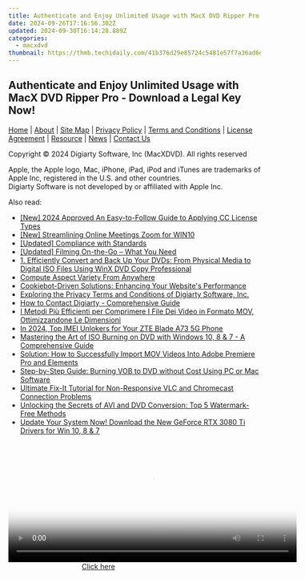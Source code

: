 ```yaml
---
title: Authenticate and Enjoy Unlimited Usage with MacX DVD Ripper Pro - Download a Legal Key Now!
date: 2024-09-26T17:16:56.302Z
updated: 2024-09-30T16:14:28.889Z
categories:
  - macxdvd
thumbnail: https://thmb.techidaily.com/41b376d29e85724c5481e57f7a36ad6deb299d08d21887a298dcedb2ce73aa51.jpg
---
```


## Authenticate and Enjoy Unlimited Usage with MacX DVD Ripper Pro - Download a Legal Key Now!

[Home](https://tools.techidaily.com/macxdvd/products/) | [About](https://tools.techidaily.com/macxdvd/products/) | [Site Map](https://tools.techidaily.com/macxdvd/products/) | [Privacy Policy](https://tools.techidaily.com/macxdvd/products/) | [Terms and Conditions](https://tools.techidaily.com/macxdvd/products/) | [License Agreement](https://tools.techidaily.com/macxdvd/products/) | [Resource](https://tools.techidaily.com/macxdvd/products/) | [News](https://tools.techidaily.com/macxdvd/products/) | [Contact Us](https://tools.techidaily.com/macxdvd/products/)

Copyright © 2024 Digiarty Software, Inc (MacXDVD). All rights reserved

Apple, the Apple logo, Mac, iPhone, iPad, iPod and iTunes are trademarks of Apple Inc, registered in the U.S. and other countries.  
Digiarty Software is not developed by or affiliated with Apple Inc.

<ins class="adsbygoogle"
     style="display:block"
     data-ad-format="autorelaxed"
     data-ad-client="ca-pub-7571918770474297"
     data-ad-slot="1223367746"></ins>

<ins class="adsbygoogle"
     style="display:block"
     data-ad-client="ca-pub-7571918770474297"
     data-ad-slot="8358498916"
     data-ad-format="auto"
     data-full-width-responsive="true"></ins>

<span class="atpl-alsoreadstyle">Also read:</span>
<div><ul>
<li><a href="https://youtube-lab.techidaily.com/024-approved-an-easy-to-follow-guide-to-applying-cc-license-types/"><u>[New] 2024 Approved An Easy-to-Follow Guide to Applying CC License Types</u></a></li>
<li><a href="https://article-posts.techidaily.com/new-streamlining-online-meetings-zoom-for-win10/"><u>[New] Streamlining Online Meetings Zoom for WIN10</u></a></li>
<li><a href="https://vimeo-videos.techidaily.com/updated-compliance-with-standards/"><u>[Updated] Compliance with Standards</u></a></li>
<li><a href="https://fox-blue.techidaily.com/updated-filming-on-the-go-what-you-need/"><u>[Updated] Filming On-the-Go – What You Need</u></a></li>
<li><a href="https://discover-amazing.techidaily.com/1-efficiently-convert-and-back-up-your-dvds-from-physical-media-to-digital-iso-files-using-winx-dvd-copy-professional/"><u>1. Efficiently Convert and Back Up Your DVDs: From Physical Media to Digital ISO Files Using WinX DVD Copy Professional</u></a></li>
<li><a href="https://extra-information.techidaily.com/compute-aspect-variety-from-anywhere/"><u>Compute Aspect Variety From Anywhere</u></a></li>
<li><a href="https://data-safeguard.techidaily.com/cookiebot-driven-solutions-enhancing-your-websites-performance/"><u>Cookiebot-Driven Solutions: Enhancing Your Website's Performance</u></a></li>
<li><a href="https://discover-amazing.techidaily.com/exploring-the-privacy-terms-and-conditions-of-digiarty-software-inc/"><u>Exploring the Privacy Terms and Conditions of Digiarty Software, Inc.</u></a></li>
<li><a href="https://discover-amazing.techidaily.com/how-to-contact-digiarty-comprehensive-guide/"><u>How to Contact Digiarty - Comprehensive Guide</u></a></li>
<li><a href="https://discover-amazing.techidaily.com/i-metodi-piu-efficienti-per-comprimere-i-file-dei-video-in-formato-mov-ottimizzandone-le-dimensioni/"><u>I Metodi Più Efficienti per Comprimere I File Dei Video in Formato MOV, Ottimizzandone Le Dimensioni</u></a></li>
<li><a href="https://sim-unlock.techidaily.com/in-2024-top-imei-unlokers-for-your-zte-blade-a73-5g-phone-by-drfone-android/"><u>In 2024, Top IMEI Unlokers for Your ZTE Blade A73 5G Phone</u></a></li>
<li><a href="https://discover-amazing.techidaily.com/mastering-the-art-of-iso-burning-on-dvd-with-windows-10-8-and-7-a-comprehensive-guide/"><u>Mastering the Art of ISO Burning on DVD with Windows 10, 8 & 7 - A Comprehensive Guide</u></a></li>
<li><a href="https://discover-amazing.techidaily.com/solution-how-to-successfully-import-mov-videos-into-adobe-premiere-pro-and-elements/"><u>Solution: How to Successfully Import MOV Videos Into Adobe Premiere Pro and Elements</u></a></li>
<li><a href="https://blog-min.techidaily.com/step-by-step-guide-burning-vob-to-dvd-without-cost-using-pc-or-mac-software/"><u>Step-by-Step Guide: Burning VOB to DVD without Cost Using PC or Mac Software</u></a></li>
<li><a href="https://discover-amazing.techidaily.com/ultimate-fix-it-tutorial-for-non-responsive-vlc-and-chromecast-connection-problems/"><u>Ultimate Fix-It Tutorial for Non-Responsive VLC and Chromecast Connection Problems</u></a></li>
<li><a href="https://discover-amazing.techidaily.com/unlocking-the-secrets-of-avi-and-dvd-conversion-top-5-watermark-free-methods/"><u>Unlocking the Secrets of AVI and DVD Conversion: Top 5 Watermark-Free Methods</u></a></li>
<li><a href="https://win-dash.techidaily.com/update-your-system-now-download-the-new-geforce-rtx-3080-ti-drivers-for-win-10-8-and-7/"><u>Update Your System Now! Download the New GeForce RTX 3080 Ti Drivers for Win 10, 8 & 7</u></a></li>
</ul></div>

<!-- affiliate ads begin -->
<span id="1983584">
					<video width="576" height="240" style="cursor:pointer"
           poster="//a.impactradius-go.com/display-clicktoplayimage/1983584.png"
           onclick="if(!this.playClicked){this.play();this.setAttribute('controls',true);this.playClicked=true;}">
	   <source src="//a.impactradius-go.com/display-ad/22993-1983584">
	   <img src="//a.impactradius-go.com/display-clicktoplayimage/1983584.png" style="border: none; height: 100%; width: 100%; object-fit: contain">
	</video>
	<div style="width:360px;text-align:center"><a href="javascript:window.open(decodeURIComponent('https%3A%2F%2Fhomestyler.sjv.io%2Fc%2F5597632%2F1983584%2F22993'), '_blank');void(0);">Click here</a></div>
</span>
<img height="0" width="0" src="https://imp.pxf.io/i/5597632/1983584/22993" style="position:absolute;visibility:hidden;" border="0" />
<!-- affiliate ads end -->

